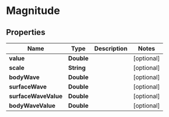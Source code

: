 

# Magnitude


## Properties

Name | Type | Description | Notes
------------ | ------------- | ------------- | -------------
**value** | **Double** |  |  [optional]
**scale** | **String** |  |  [optional]
**bodyWave** | **Double** |  |  [optional]
**surfaceWave** | **Double** |  |  [optional]
**surfaceWaveValue** | **Double** |  |  [optional]
**bodyWaveValue** | **Double** |  |  [optional]



